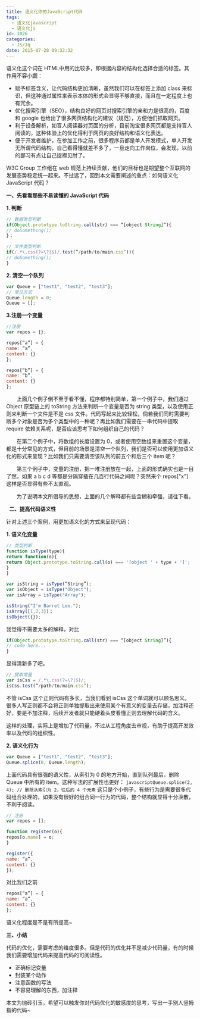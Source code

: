 ```yaml
---
title: 语义化你的JavaScript代码
tags:
  - 语义化javascript
  - 语义化js
id: 1026
categories:
  - JS/Jq
date: 2015-07-28 09:32:32
---
```


语义化这个词在 HTML中用的比较多，即根据内容的结构化选择合适的标签。其作用不容小觑：

*   赋予标签含义，让代码结构更加清晰，虽然我们可以在标签上添加 class 来标识，但这种通过属性来表示本体的形式会显得不够直接，而且在一定程度上也有冗余。
*   优化搜索引擎（SEO），结构良好的网页对搜索引擎的亲和力是很高的，百度和 google 也给出了很多网页结构化的建议（规范），方便他们抓取网页。
*   利于设备解析，如盲人阅读器对页面的分析，目前淘宝很多网页都是支持盲人阅读的，这种体验上的优化得利于网页的良好结构和语义化表达。
*   便于开发者维护，在参加工作之前，很多程序员都是单人开发模式，单人开发无所谓代码结构，自己看得懂就差不多了，一旦走向工作岗位，会发现，以前的鄙习有点让自己捉襟见肘了。
&nbsp;

W3C Group 工作组在 web 规范上持续贡献，他们的目标也是期望整个互联网的发展态势稳定统一起来。不扯远了，回到本文需要阐述的重点：如何语义化 JavaScript 代码？

**一、先看看那些不易读懂的 JavaScript 代码**

**1\. 判断**
```javascript
// 数据类型判断
if(Object.prototype.toString.call(str) === “[object String]”){
// doSomething();
}；

// 文件类型判断
if(/.*\.css(?=\?|$)/.test(“/path/to/main.css”)){
// doSomething();
}
```
**2\. 清空一个队列**
```javascript
var Queue = ["test1", "test2", "test3"];
// 常见方式
Queue.length = 0;
Queue = [];
```
**3\.注册一个变量**

```javascript
//注册
var repos = {};

repos[“a”] = {
name: “a”,
content: {}
};

repos[“b”] = {
name: “b”,
content: {}
};
```
&emsp;&emsp;上面几个例子倒不至于看不懂，程序都特别简单，第一个例子中，我们通过 Object 原型链上的 toString 方法来判断一个变量是否为 string 类型，以及使用正则来判断一个文件是不是 css 文件。代码写起来比较轻松，倘若我们同时需要判断多个对象是否为多个类型中的一种呢？再比如我们需要在一串代码中提取 require 依赖关系呢，是否应该思考下如何组织自己的代码？

&emsp;&emsp;在第二个例子中，将数组的长度设置为 0，或者使用空数组来重置这个变量，都是十分常见的方式，但目前的场景是清空一个队列，我们是否可以使用更加语义化的形式来呈现？比如我们只需要清空该队列的前五个和后三个 item 呢？


&emsp;&emsp;第三个例子中，变量的注册，把一堆注册放在一起，上面的形式确实也是一目了然，如果 a b c d 等都是分隔穿插在几百行代码之间呢？突然来个 repos["x"] 这样是否显得有些不太直观。

&emsp;&emsp;为了说明本文所倡导的思想，上面的几个解释都有些含糊和牵强，请往下看。

&nbsp;
**二、提高代码语义性</span></span>**

针对上述三个案例，用更加语义化的方式来呈现代码：

**1\. 语义化变量**
```javascript
// 类型判断
function isType(type){
return function(o){
return Object.prototype.toString.call(o) === '[object ' + type + ']';
}
}

var isString = isType(“String”);
var isObject = isType("Object");
var isArray = isType("Array");

isString("I'm Barret Lee.");
isArray([1,2,3])；
isObject({});
```
我觉得不需要太多的解释，对比
```javascript
if(Object.prototype.toString.call(str) === “[object String]”){
// code here...
}
```
显得清新多了吧。
```javascript
// 提取常量
var isCss = /.*\.css(?=\?|$)/;
isCss.test(“/path/to/main.css”);
```
不管 isCss 这个正则代码有多长，当我们看到 isCss 这个单词就可以顾名思义。很多人写正则都不会将正则单独提取出来使用某个有意义的变量去存储，加注释还好，要是不加注释，后续开发者就只能硬着头皮看懂正则去理解代码的含义。


这样的处理，实际上是增加了代码量，不过从工程角度去审视，有助于提高开发效率以及代码的组织性。

**2\. 语义化行为**
```javascript
var Queue = ["test1", "test2", "test3"];
Queue.splice(0, Queue.length);
```
上面代码具有很强的语义性，从索引为 0 的地方开始，直到队列最后，删除 Queue 中所有的 item。这种写法的扩展性也更好：
```javascriptQueue.splice(2, 4); // 删除从索引为 2，往后的 4 个元素```
这只是个小例子，有些行为是需要很多代码组合处理的，如果没有很好的组合同一行为的代码，整个结构就显得十分涣散，不利于阅读。
```javascript
// 注册
var repos = [];

function register(o){
repos[o.name] = o;
}

register({
name: “a”,
content: {}
});
```
对比我们之前
```javascript
repos[“a”] = {
name: “a”,
content: {}
};
```
语义化程度是不是有所提高~

**三、小结**

代码的优化，需要考虑的维度很多。但是代码的优化并不是减少代码量，有的时候我们需要增加代码来提高代码的可阅读性。

*   正确标记变量
*   封装某个动作
*   注意函数的写法
*   不容易理解的东西，加注释
&nbsp;

本文为抛砖引玉，希望可以触发你对代码优化的敏感度的思考，写出一手别人竖拇指的代码~